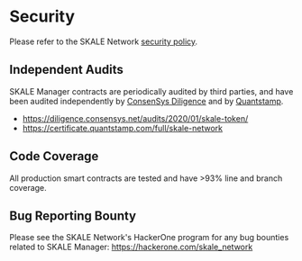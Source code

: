 <!-- SPDX-License-Identifier: (AGPL-3.0-only OR CC-BY-4.0) -->

# Security

Please refer to the SKALE Network [security policy](https://skale.network/security).

## Independent Audits

SKALE Manager contracts are periodically audited by third parties, and have been audited independently by [ConsenSys Diligence](https://diligence.consensys.net/) and by [Quantstamp](https://www.quantstamp.com).

-   <https://diligence.consensys.net/audits/2020/01/skale-token/>
-   <https://certificate.quantstamp.com/full/skale-network>

## Code Coverage

All production smart contracts are tested and have >93% line and branch coverage.

## Bug Reporting Bounty

Please see the SKALE Network's HackerOne program for any bug bounties related to SKALE Manager: <https://hackerone.com/skale_network>
